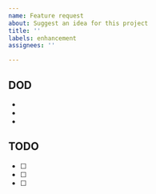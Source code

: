 ```yaml
---
name: Feature request
about: Suggest an idea for this project
title: ''
labels: enhancement
assignees: ''

---
```


DOD
---
- 
-
-

TODO
---
- [ ] 
- [ ] 
- [ ]
